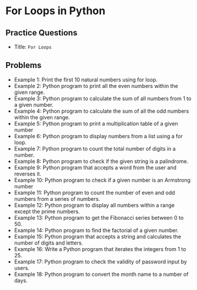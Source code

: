 For Loops in Python
===

## Practice Questions 
- Title:  `For Loops`

## Problems
- Example 1: Print the first 10 natural numbers using for loop.
- Example 2: Python program to print all the even numbers within the given range.
- Example 3: Python program to calculate the sum of all numbers from 1 to a given number.
- Example 4: Python program to calculate the sum of all the odd numbers within the given range.
- Example 5: Python program to print a multiplication table of a given number
- Example 6: Python program to display numbers from a list using a for loop.
- Example 7: Python program to count the total number of digits in a number.
- Example 8: Python program to check if the given string is a palindrome.
- Example 9: Python program that accepts a word from the user and reverses it.
- Example 10: Python program to check if a given number is an Armstrong number
- Example 11: Python program to count the number of even and odd numbers from a series of numbers.
- Example 12: Python program to display all numbers within a range except the prime numbers.
- Example 13: Python program to get the Fibonacci series between 0 to 50.
- Example 14: Python program to find the factorial of a given number.
- Example 15: Python program that accepts a string and calculates the number of digits and letters.
- Example 16: Write a Python program that iterates the integers from 1 to 25.
- Example 17: Python program to check the validity of password input by users.
- Example 18: Python program to convert the month name to a number of days.





